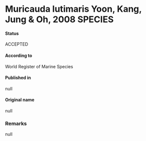 Muricauda lutimaris Yoon, Kang, Jung & Oh, 2008 SPECIES
=======

#### Status
ACCEPTED

#### According to
World Register of Marine Species

#### Published in
null

#### Original name
null

### Remarks
null